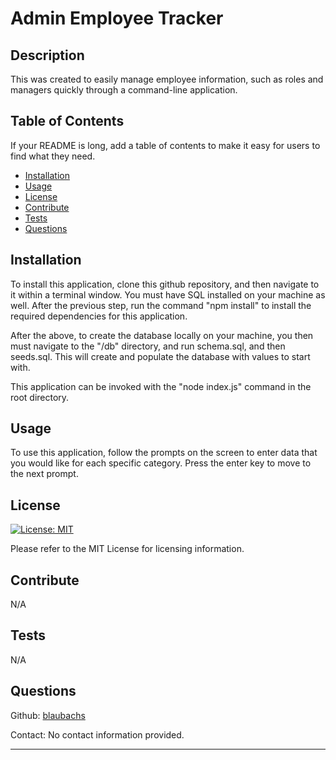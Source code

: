 # Admin Employee Tracker

## Description

This was created to easily manage employee information, such as roles and managers quickly through a command-line application. 

## Table of Contents

If your README is long, add a table of contents to make it easy for users to find what they need.

- [Installation](#installation)
- [Usage](#usage)
- [License](#license)
- [Contribute](#contribute)
- [Tests](#tests)
- [Questions](#questions)

## Installation

To install this application, clone this github repository, and then navigate to it within a terminal window. You must have SQL installed on your machine as well. After the previous step, run the command "npm install" to install the required dependencies for this application. 

After the above, to create the database locally on your machine, you then must navigate to the "/db" directory, and run schema.sql, and then seeds.sql. This will create and populate the database with values to start with.

This application can be invoked with the "node index.js" command in the root directory. 

## Usage

To use this application, follow the prompts on the screen to enter data that you would like for each specific category. Press the enter key to move to the next prompt.

## License

[![License: MIT](https://img.shields.io/badge/License-MIT-yellow.svg)](https://opensource.org/licenses/MIT)

Please refer to the MIT License for licensing information.

## Contribute

N/A

## Tests

N/A

## Questions

Github: [blaubachs](https://github.com/blaubachs)

Contact: No contact information provided.

---

